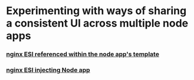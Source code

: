 # Experimenting with ways of sharing a consistent UI across multiple node apps

### [nginx ESI referenced within the node app's template](https://github.com/AverageMarcus/sharing-ui-across-apps/tree/nginx_esi_split)

### [nginx ESI injecting Node app](https://github.com/AverageMarcus/sharing-ui-across-apps/tree/nginx_inject_node)
